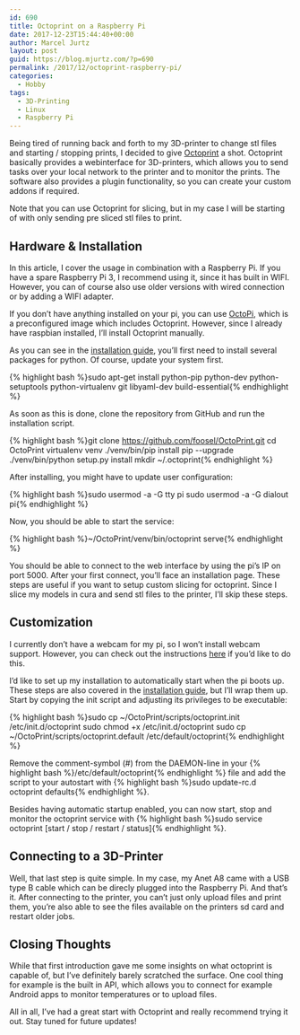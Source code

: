 ```yaml
---
id: 690
title: Octoprint on a Raspberry Pi
date: 2017-12-23T15:44:40+00:00
author: Marcel Jurtz
layout: post
guid: https://blog.mjurtz.com/?p=690
permalink: /2017/12/octoprint-raspberry-pi/
categories:
  - Hobby
tags:
  - 3D-Printing
  - Linux
  - Raspberry Pi
---
```

Being tired of running back and forth to my 3D-printer to change stl files and starting / stopping prints, I decided to give [Octoprint](https://octoprint.org/) a shot. Octoprint basically provides a webinterface for 3D-printers, which allows you to send tasks over your local network to the printer and to monitor the prints. The software also provides a plugin functionality, so you can create your custom addons if required.

Note that you can use Octoprint for slicing, but in my case I will be starting of with only sending pre sliced stl files to print.

## Hardware & Installation

In this article, I cover the usage in combination with a Raspberry Pi. If you have a spare Raspberry Pi 3, I recommend using it, since it has built in WIFI. However, you can of course also use older versions with wired connection or by adding a WIFI adapter.

If you don&#8217;t have anything installed on your pi, you can use [OctoPi](https://github.com/guysoft/OctoPi), which is a preconfigured image which includes Octoprint. However, since I already have raspbian installed, I&#8217;ll install Octoprint manually.

As you can see in the [installation guide](https://github.com/foosel/OctoPrint/wiki/Setup-on-a-Raspberry-Pi-running-Raspbian#basic-setup), you&#8217;ll first need to install several packages for python. Of course, update your system first.

{% highlight bash %}sudo apt-get install python-pip python-dev python-setuptools python-virtualenv git libyaml-dev build-essential{% endhighlight %}

As soon as this is done, clone the repository from GitHub and run the installation script.

{% highlight bash %}git clone https://github.com/foosel/OctoPrint.git
cd OctoPrint
virtualenv venv
./venv/bin/pip install pip --upgrade
./venv/bin/python setup.py install
mkdir ~/.octoprint{% endhighlight %}

After installing, you might have to update user configuration:

{% highlight bash %}sudo usermod -a -G tty pi
sudo usermod -a -G dialout pi{% endhighlight %}

Now, you should be able to start the service:

{% highlight bash %}~/OctoPrint/venv/bin/octoprint serve{% endhighlight %}

You should be able to connect to the web interface by using the pi&#8217;s IP on port 5000. After your first connect, you&#8217;ll face an installation page. These steps are useful if you want to setup custom slicing for octoprint. Since I slice my models in cura and send stl files to the printer, I&#8217;ll skip these steps.

## Customization

I currently don&#8217;t have a webcam for my pi, so I won&#8217;t install webcam support. However, you can check out the instructions [here](https://github.com/foosel/OctoPrint/wiki/Setup-on-a-Raspberry-Pi-running-Raspbian#webcam) if you&#8217;d like to do this.

I&#8217;d like to set up my installation to automatically start when the pi boots up. These steps are also covered in the [installation guide](https://github.com/foosel/OctoPrint/wiki/Setup-on-a-Raspberry-Pi-running-Raspbian#automatic-start-up), but I&#8217;ll wrap them up. Start by copying the init script and adjusting its privileges to be executable:

{% highlight bash %}sudo cp ~/OctoPrint/scripts/octoprint.init /etc/init.d/octoprint
sudo chmod +x /etc/init.d/octoprint
sudo cp ~/OctoPrint/scripts/octoprint.default /etc/default/octoprint{% endhighlight %}

Remove the comment-symbol (#) from the DAEMON-line in your {% highlight bash %}/etc/default/octoprint{% endhighlight %} file and add the script to your autostart with {% highlight bash %}sudo update-rc.d octoprint defaults{% endhighlight %}.

Besides having automatic startup enabled, you can now start, stop and monitor the octoprint service with {% highlight bash %}sudo service octoprint [start / stop / restart / status]{% endhighlight %}.

## Connecting to a 3D-Printer

Well, that last step is quite simple. In my case, my Anet A8 came with a USB type B cable which can be direcly plugged into the Raspberry Pi. And that&#8217;s it. After connecting to the printer, you can&#8217;t just only upload files and print them, you&#8217;re also able to see the files available on the printers sd card and restart older jobs.

## Closing Thoughts

While that first introduction gave me some insights on what octoprint is capable of, but I&#8217;ve definitely barely scratched the surface. One cool thing for example is the built in API, which allows you to connect for example Android apps to monitor temperatures or to upload files.

All in all, I&#8217;ve had a great start with Octoprint and really recommend trying it out. Stay tuned for future updates!